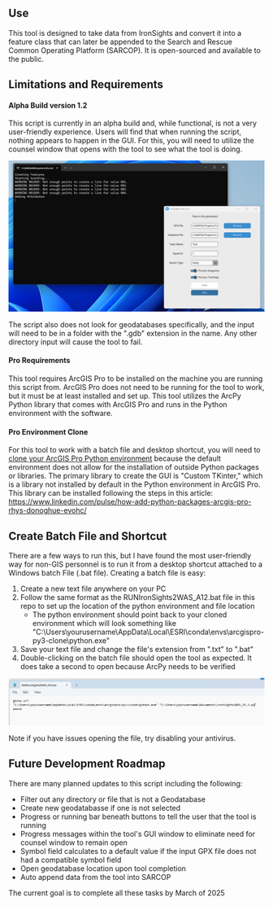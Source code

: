 ## Use
This tool is designed to take data from IronSights and convert it into a feature class that can later be appended to the Search and Rescue Common Operating Platform (SARCOP). It is open-sourced and available to the public.

## Limitations and Requirements
#### Alpha Build version 1.2
This script is currently in an alpha build and, while functional, is not a very user-friendly experience. Users will find that when running the script, nothing appears to happen in the GUI. For this, you will need to utilize the counsel window that opens with the tool to see what the tool is doing. 

<img src=https://github.com/NAPSG/Public-Code/blob/7e72133c37c112ca6fcdb6329401908da3f9ff75/IronSights%20Tools/Mis/RunningScreenshot.png>

The script also does not look for geodatabases specifically, and the input will need to be in a folder with the ".gdb" extension in the name. Any other directory input will cause the tool to fail.

#### Pro Requirements
This tool requires ArcGIS Pro to be installed on the machine you are running this script from. ArcGIS Pro does not need to be running for the tool to work, but it must be at least installed and set up. This tool utilizes the ArcPy Python library that comes with ArcGIS Pro and runs in the Python environment with the software.

#### Pro Environment Clone
For this tool to work with a batch file and desktop shortcut, you will need to <a href="https://pro.arcgis.com/en/pro-app/latest/arcpy/get-started/clone-an-environment.htm">clone your ArcGIS Pro Python environment</a> because the default environment does not allow for the installation of outside Python packages or libraries. The primary library to create the GUI is "Custom TKinter," which is a library not installed by default in the Python environment in ArcGIS Pro. This library can be installed following the steps in this article: <a href="https://www.linkedin.com/pulse/how-add-python-packages-arcgis-pro-rhys-donoghue-evohc/">https://www.linkedin.com/pulse/how-add-python-packages-arcgis-pro-rhys-donoghue-evohc/</a>

## Create Batch File and Shortcut
There are a few ways to run this, but I have found the most user-friendly way for non-GIS personnel is to run it from a desktop shortcut attached to a Windows batch File (.bat file). Creating a batch file is easy:
1. Create a new text file anywhere on your PC
2. Follow the same format as the RUNIronSights2WAS_A12.bat file in this repo to set up the location of the python environment and file location
    - The python environment should point back to your cloned environment which will look something like "C:\Users\yourusername\AppData\Local\ESRI\conda\envs\arcgispro-py3-clone\python.exe"
3. Save your text file and change the file's extension from ".txt" to ".bat"
4. Double-clicking on the batch file should open the tool as expected. It does take a second to open because ArcPy needs to be verified

<img src="https://github.com/NAPSG/Public-Code/blob/7e72133c37c112ca6fcdb6329401908da3f9ff75/IronSights%20Tools/Mis/BatFileScreenshot.png">

Note if you have issues opening the file, try disabling your antivirus. 
## Future Development Roadmap
There are many planned updates to this script including the following:
- Filter out any directory or file that is not a Geodatabase
- Create new geodatabasse if one is not selected
- Progress or running bar beneath buttons to tell the user that the tool is running
- Progress messages within the tool's GUI window to eliminate need for counsel window to remain open
- Symbol field calculates to a default value if the input GPX file does not had a compatible symbol field
- Open geodatabase location upon tool completion
- Auto append data from the tool into SARCOP

The current goal is to complete all these tasks by March of 2025

